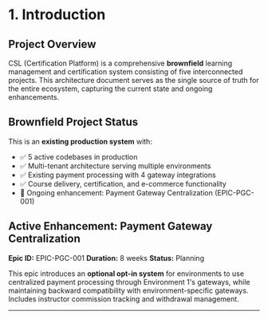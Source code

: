 # 1. Introduction

## Project Overview

CSL (Certification Platform) is a comprehensive **brownfield** learning management and certification system consisting of five interconnected projects. This architecture document serves as the single source of truth for the entire ecosystem, capturing the current state and ongoing enhancements.

## Brownfield Project Status

This is an **existing production system** with:
- ✅ 5 active codebases in production
- ✅ Multi-tenant architecture serving multiple environments
- ✅ Existing payment processing with 4 gateway integrations
- ✅ Course delivery, certification, and e-commerce functionality
- 🔄 Ongoing enhancement: Payment Gateway Centralization (EPIC-PGC-001)

## Active Enhancement: Payment Gateway Centralization

**Epic ID:** EPIC-PGC-001
**Duration:** 8 weeks
**Status:** Planning

This epic introduces an **optional opt-in system** for environments to use centralized payment processing through Environment 1's gateways, while maintaining backward compatibility with environment-specific gateways. Includes instructor commission tracking and withdrawal management.

---
